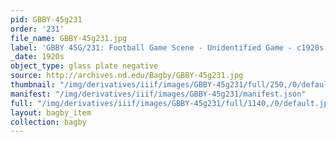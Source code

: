 ```yaml
---
pid: GBBY-45g231
order: '231'
file_name: GBBY-45g231.jpg
label: 'GBBY 45G/231: Football Game Scene - Unidentified Game - c1920s'
_date: 1920s
object_type: glass plate negative
source: http://archives.nd.edu/Bagby/GBBY-45g231.jpg
thumbnail: "/img/derivatives/iiif/images/GBBY-45g231/full/250,/0/default.jpg"
manifest: "/img/derivatives/iiif/images/GBBY-45g231/manifest.json"
full: "/img/derivatives/iiif/images/GBBY-45g231/full/1140,/0/default.jpg"
layout: bagby_item
collection: bagby
---
```

